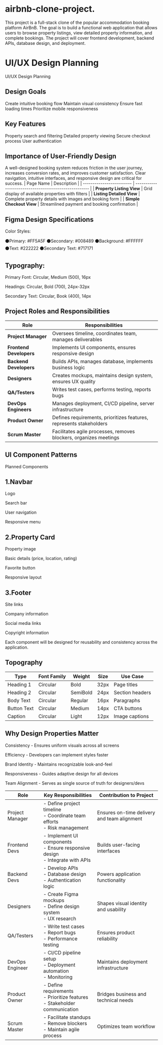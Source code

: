 # airbnb-clone-project.
This project is a full-stack clone of the popular accommodation booking platform AirBnB.
The goal is to build a functional web application that allows users to browse property listings, view detailed property information, and complete bookings. The project will cover frontend development, backend APIs, database design, and deployment.


# UI/UX Design Planning

UI/UX Design Planning
## Design Goals
Create intuitive booking flow
Maintain visual consistency
Ensure fast loading times
Prioritize mobile responsiveness
## Key Features
Property search and filtering
Detailed property viewing
Secure checkout process
User authentication



## Importance of User-Friendly Design
A well-designed booking system reduces friction in the user journey, increases conversion rates, and improves customer satisfaction. Clear navigation, intuitive interfaces, and responsive design are critical for success.
| Page Name                 | Description                                            |
| ------------------------- | ------------------------------------------------------ |
| **Property Listing View** | Grid display of available properties with filters      |
| **Listing Detailed View** | Complete property details with images and booking form |
| **Simple Checkout View**  | Streamlined payment and booking confirmation           |


## Figma Design Specifications
Color Styles:

⚫Primary: #FF5A5F
⚫Secondary: #008489
⚫Background: #FFFFFF
⚫Text: #222222
⚫Secondary Text: #717171

## Typography:

Primary Font: Circular, Medium (500), 16px

Headings: Circular, Bold (700), 24px-32px

Secondary Text: Circular, Book (400), 14px

## Project Roles and Responsibilities

| Role                    | Responsibilities                                                    |
| ----------------------- | ------------------------------------------------------------------- |
| **Project Manager**     | Oversees timeline, coordinates team, manages deliverables           |
| **Frontend Developers** | Implements UI components, ensures responsive design                 |
| **Backend Developers**  | Builds APIs, manages database, implements business logic            |
| **Designers**           | Creates mockups, maintains design system, ensures UX quality        |
| **QA/Testers**          | Writes test cases, performs testing, reports bugs                   |
| **DevOps Engineers**    | Manages deployment, CI/CD pipeline, server infrastructure           |
| **Product Owner**       | Defines requirements, prioritizes features, represents stakeholders |
| **Scrum Master**        | Facilitates agile processes, removes blockers, organizes meetings   |

## UI Component Patterns
Planned Components

## 1.Navbar
Logo

Search bar

User navigation

Responsive menu

## 2.Property Card

Property image

Basic details (price, location, rating)

Favorite button

Responsive layout

## 3.Footer

Site links

Company information

Social media links

Copyright information

Each component will be designed for reusability and consistency across the application.


## Topography

| Type         | Font Family | Weight    | Size  | Use Case         |
|--------------|-------------|-----------|-------|------------------|
| Heading 1    | Circular    | Bold      | 32px  | Page titles      |
| Heading 2    | Circular    | SemiBold  | 24px  | Section headers  |
| Body Text    | Circular    | Regular   | 16px  | Paragraphs       |
| Button Text  | Circular    | Medium    | 14px  | CTA buttons      |
| Caption      | Circular    | Light     | 12px  | Image captions   |


## Why Design Properties Matter
Consistency - Ensures uniform visuals across all screens

Efficiency - Developers can implement styles faster

Brand Identity - Maintains recognizable look-and-feel

Responsiveness - Guides adaptive design for all devices

Team Alignment - Serves as single source of truth for designers/devs

| Role           | Key Responsibilities                       | Contribution to Project                  |
|----------------|--------------------------------------------|----------------------------------------                                      |
| Project Manager| - Define project timeline<br>- Coordinate team efforts<br>- Risk management | Ensures on-time delivery and team alignment |
| Frontend Devs  | - Implement UI components<br>- Ensure responsive design<br>- Integrate with APIs | Builds user-facing interfaces          |
| Backend Devs   | - Develop APIs<br>- Database design<br>- Authentication logic | Powers application functionality                          |
| Designers      | - Create Figma mockups<br>- Define design system<br>- UX research | Shapes visual identity and usability                  |
| QA/Testers     | - Write test cases<br>- Report bugs<br>- Performance testing | Ensures product reliability                                |
| DevOps Engineer| - CI/CD pipeline setup<br>- Deployment automation<br>- Monitoring | Maintains deployment infrastructure                   |
| Product Owner  | - Define requirements<br>- Prioritize features<br>- Stakeholder communication | Bridges business and technical needs      |
| Scrum Master   | - Facilitate standups<br>- Remove blockers<br>- Maintain agile process | Optimizes team workflow                          |
 

